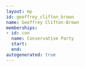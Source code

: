 ```yaml
---
layout: mp
id: geoffrey_clifton_brown
name: Geoffrey Clifton-Brown
memberships:
- id: con
  name: Conservative Party
  start: 
  end: 
autogenerated: true
---
```


